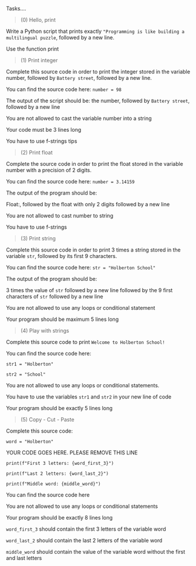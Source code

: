 Tasks....

>(0) Hello, print

Write a Python script that prints exactly `"Programming is like building a multilingual puzzle`, followed by a new line.

Use the function print

>(1) Print integer

Complete this source code in order to print the integer stored in the variable number, followed by `Battery street`, followed by a new line.

You can find the source code here: `number = 98`

The output of the script should be:
the number, followed by `Battery street`,
followed by a new line

You are not allowed to cast the variable number into a string

Your code must be 3 lines long

You have to use f-strings tips

>(2) Print float

Complete the source code in order to print the float stored in the variable number with a precision of 2 digits.

You can find the source code here: `number = 3.14159`

The output of the program should be:

Float:, followed by the float with only 2 digits
followed by a new line

You are not allowed to cast number to string

You have to use f-strings

>(3) Print string

Complete this source code in order to print 3 times a string stored in the variable `str`, followed by its first 9 characters.

You can find the source code here: `str = "Holberton School"`


The output of the program should be:

3 times the value of `str`
followed by a new line
followed by the 9 first characters of `str`
followed by a new line

You are not allowed to use any loops or conditional statement

Your program should be maximum 5 lines long

>(4) Play with strings

Complete this source code to print `Welcome to Holberton School!`

You can find the source code here:

`str1 = "Holberton"`

`str2 = "School"`

You are not allowed to use any loops or conditional statements.

You have to use the variables `str1` and `str2` in your new line of code

Your program should be exactly 5 lines long

>(5) Copy - Cut - Paste

Complete this source code:

`word = "Holberton"`

YOUR CODE GOES HERE. PLEASE REMOVE THIS LINE

`print(f"First 3 letters: {word_first_3}")`

`print(f"Last 2 letters: {word_last_2}")`

`print(f"Middle word: {middle_word}")`

You can find the source code here

You are not allowed to use any loops or conditional statements

Your program should be exactly 8 lines long

`word_first_3` should contain the first 3 letters of the variable word

`word_last_2` should contain the last 2 letters of the variable word

`middle_word` should contain the value of the variable word without the first and last letters